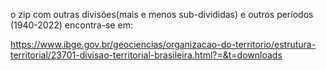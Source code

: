  o zip com outras divisões(mais e menos sub-divididas) e outros períodos (1940-2022) encontra-se em:

 https://www.ibge.gov.br/geociencias/organizacao-do-territorio/estrutura-territorial/23701-divisao-territorial-brasileira.html?=&t=downloads

